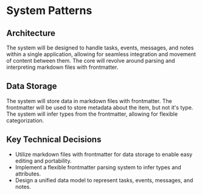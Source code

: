 # System Patterns

## Architecture

The system will be designed to handle tasks, events, messages, and notes within a single application, allowing for seamless integration and movement of content between them. The core will revolve around parsing and interpreting markdown files with frontmatter.

## Data Storage

The system will store data in markdown files with frontmatter. The frontmatter will be used to store metadata about the item, but not it's type. The system will infer types from the frontmatter, allowing for flexible categorization.

## Key Technical Decisions

- Utilize markdown files with frontmatter for data storage to enable easy editing and portability.
- Implement a flexible frontmatter parsing system to infer types and attributes.
- Design a unified data model to represent tasks, events, messages, and notes.

